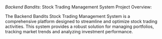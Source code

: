 *Backend Bandits*: Stock Trading Management System
Project Overview:

The Backend Bandits Stock Trading Management System is a comprehensive platform designed to streamline and optimize stock trading activities. This system provides a robust solution for managing portfolios, tracking market trends and analyzing investment performance.
